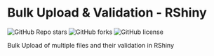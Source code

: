 # Bulk Upload & Validation - RShiny

![GitHub Repo stars](https://img.shields.io/github/stars/Soumyadipta2020/Bulk_Upload_and_validation-RShiny?style=social)
![GitHub forks](https://img.shields.io/github/forks/Soumyadipta2020/Bulk_Upload_and_validation-RShiny?style=social)
![GitHub license](https://img.shields.io/github/license/Soumyadipta2020/Bulk_Upload_and_validation-RShiny)

Bulk Upload of multiple files and their validation in RShiny
